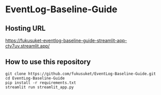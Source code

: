 # EventLog-Baseline-Guide
## Hosting URL
https://fukusuket-eventlog-baseline-guide-streamlit-app-cty7uv.streamlit.app/

## How to use this repository
```
git clone https://github.com/fukusuket/EventLog-Baseline-Guide.git
cd EventLog-Baseline-Guide
pip install -r requirements.txt
streamlit run streamlit_app.py 
```
